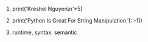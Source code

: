 1. print('Kreshel Nguyen\n'*5)

2. print('Python Is Great For String Manipulation.'[::-1])

3. runtime, syntax. semantic